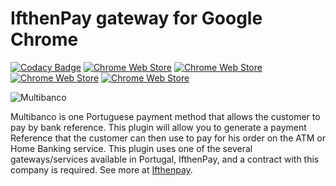 IfthenPay gateway for Google Chrome
==============
[![Codacy Badge](https://api.codacy.com/project/badge/Grade/2f63bcef152f4d9384004b1ab5c33575)](https://www.codacy.com/app/rafaelcpalmeida/MultibancoChrome?utm_source=github.com&amp;utm_medium=referral&amp;utm_content=rafaelcpalmeida/MultibancoChrome&amp;utm_campaign=Badge_Grade)
[![Chrome Web Store](https://img.shields.io/chrome-web-store/v/lagljhmfaccllemjdkhkkccofllmpgdh.svg?maxAge=2592000)](https://img.shields.io/chrome-web-store/v/lagljhmfaccllemjdkhkkccofllmpgdh.svg)
[![Chrome Web Store](https://img.shields.io/chrome-web-store/rating-count/lagljhmfaccllemjdkhkkccofllmpgdh.svg?maxAge=2592000)]()
[![Chrome Web Store](https://img.shields.io/chrome-web-store/rating/lagljhmfaccllemjdkhkkccofllmpgdh.svg?maxAge=2592000)]()
[![Chrome Web Store](https://img.shields.io/chrome-web-store/d/lagljhmfaccllemjdkhkkccofllmpgdh.svg?maxAge=2592000)]()

![Multibanco](https://raw.githubusercontent.com/ifthenpay/omnipay-ifthenpay/master/mb.png)

Multibanco is one Portuguese payment method that allows the customer to pay by bank reference.
This plugin will allow you to generate a payment Reference that the customer can then use to pay for his order on the ATM or Home Banking service. This plugin uses one of the several gateways/services available in Portugal, IfthenPay, and a contract with this company is required. See more at [Ifthenpay](https://ifthenpay.com).
